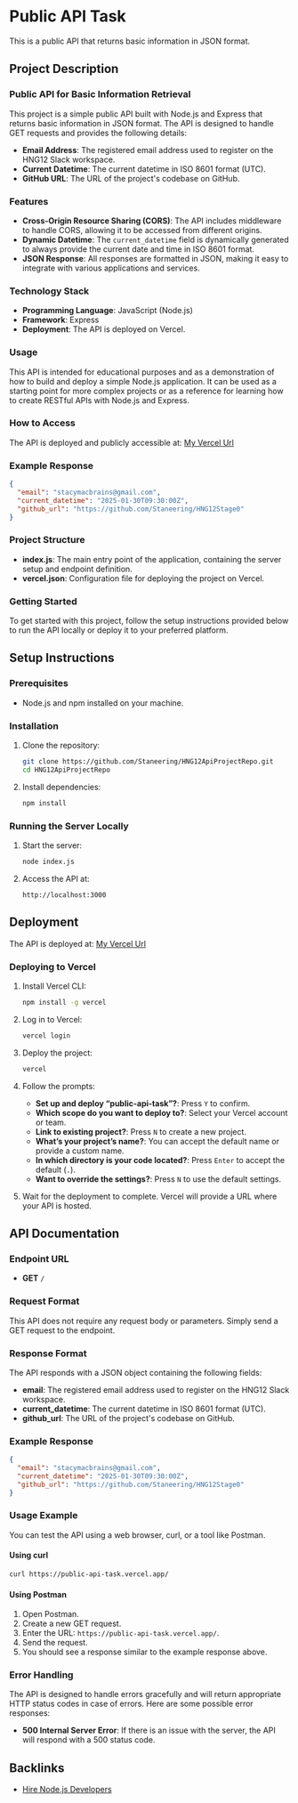 

# Public API Task

This is a public API that returns basic information in JSON format.

## Project Description

### Public API for Basic Information Retrieval

This project is a simple public API built with Node.js and Express that returns basic information in JSON format. The API is designed to handle GET requests and provides the following details:

- **Email Address**: The registered email address used to register on the HNG12 Slack workspace.
- **Current Datetime**: The current datetime in ISO 8601 format (UTC).
- **GitHub URL**: The URL of the project's codebase on GitHub.

### Features

- **Cross-Origin Resource Sharing (CORS)**: The API includes middleware to handle CORS, allowing it to be accessed from different origins.
- **Dynamic Datetime**: The `current_datetime` field is dynamically generated to always provide the current date and time in ISO 8601 format.
- **JSON Response**: All responses are formatted in JSON, making it easy to integrate with various applications and services.

### Technology Stack

- **Programming Language**: JavaScript (Node.js)
- **Framework**: Express
- **Deployment**: The API is deployed on Vercel.

### Usage

This API is intended for educational purposes and as a demonstration of how to build and deploy a simple Node.js application. It can be used as a starting point for more complex projects or as a reference for learning how to create RESTful APIs with Node.js and Express.

### How to Access

The API is deployed and publicly accessible at: [My Vercel Url](https://public-api-task.vercel.app/)

### Example Response

```json
{
  "email": "stacymacbrains@gmail.com",
  "current_datetime": "2025-01-30T09:30:00Z",
  "github_url": "https://github.com/Staneering/HNG12Stage0"
}
```

### Project Structure

- **index.js**: The main entry point of the application, containing the server setup and endpoint definition.
- **vercel.json**: Configuration file for deploying the project on Vercel.

### Getting Started

To get started with this project, follow the setup instructions provided below to run the API locally or deploy it to your preferred platform.

## Setup Instructions

### Prerequisites

- Node.js and npm installed on your machine.

### Installation

1. Clone the repository:
   ```bash
   git clone https://github.com/Staneering/HNG12ApiProjectRepo.git
   cd HNG12ApiProjectRepo
   ```

2. Install dependencies:
   ```bash
   npm install
   ```

### Running the Server Locally

1. Start the server:
   ```bash
   node index.js
   ```

2. Access the API at:
   ```
   http://localhost:3000
   ```

## Deployment

The API is deployed at: [My Vercel Url](https://public-api-task.vercel.app/)

### Deploying to Vercel

1. Install Vercel CLI:
   ```bash
   npm install -g vercel
   ```

2. Log in to Vercel:
   ```bash
   vercel login
   ```

3. Deploy the project:
   ```bash
   vercel
   ```

4. Follow the prompts:
   - **Set up and deploy “public-api-task”?**: Press `Y` to confirm.
   - **Which scope do you want to deploy to?**: Select your Vercel account or team.
   - **Link to existing project?**: Press `N` to create a new project.
   - **What’s your project’s name?**: You can accept the default name or provide a custom name.
   - **In which directory is your code located?**: Press `Enter` to accept the default (`.`).
   - **Want to override the settings?**: Press `N` to use the default settings.

5. Wait for the deployment to complete. Vercel will provide a URL where your API is hosted.

## API Documentation

### Endpoint URL

- **GET** `/`

### Request Format

This API does not require any request body or parameters. Simply send a GET request to the endpoint.

### Response Format

The API responds with a JSON object containing the following fields:

- **email**: The registered email address used to register on the HNG12 Slack workspace.
- **current_datetime**: The current datetime in ISO 8601 format (UTC).
- **github_url**: The URL of the project's codebase on GitHub.

### Example Response

```json
{
  "email": "stacymacbrains@gmail.com",
  "current_datetime": "2025-01-30T09:30:00Z",
  "github_url": "https://github.com/Staneering/HNG12Stage0"
}
```

### Usage Example

You can test the API using a web browser, curl, or a tool like Postman.

#### Using curl

```bash
curl https://public-api-task.vercel.app/
```

#### Using Postman

1. Open Postman.
2. Create a new GET request.
3. Enter the URL: `https://public-api-task.vercel.app/`.
4. Send the request.
5. You should see a response similar to the example response above.

### Error Handling

The API is designed to handle errors gracefully and will return appropriate HTTP status codes in case of errors. Here are some possible error responses:

- **500 Internal Server Error**: If there is an issue with the server, the API will respond with a 500 status code.

## Backlinks

- [Hire Node.js Developers](https://hng.tech/hire/nodejs-developers)


